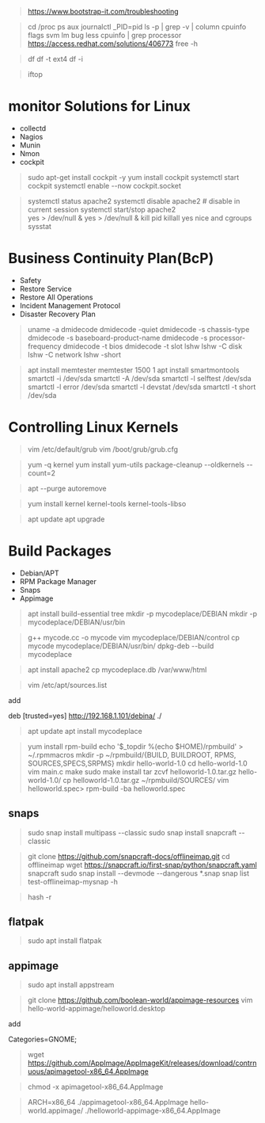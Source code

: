 > https://www.bootstrap-it.com/troubleshooting

> cd /proc
> ps aux 
> journalctl _PID=pid
> ls -p | grep -v | column
> cpuinfo flags svm  lm bug
> less cpuinfo | grep processor
> https://access.redhat.com/solutions/406773
> free -h

> df
> df -t ext4
> df -i


> iftop

# monitor Solutions for Linux

+ collectd
+ Nagios
+ Munin
+ Nmon
+ cockpit
> sudo apt-get install cockpit -y
> yum install cockpit
> systemctl start cockpit
> systemctl enable --now cockpit.socket


> systemctl status apache2
> systemctl disable apache2  # disable in current session
> systemctl start/stop  apache2  
> yes > /dev/null &
> yes > /dev/null &
> kill pid
> killall yes
> nice and cgroups
> sysstat


# Business Continuity Plan(BcP)

+ Safety
+ Restore Service
+ Restore All Operations
+ Incident Management Protocol
+ Disaster Recovery Plan


> uname -a
> dmidecode 
> dmidecode  -quiet
> dmidecode  -s chassis-type
> dmidecode  -s baseboard-product-name
> dmidecode  -s processor-frequency
> dmidecode  -t bios
> dmidecode  -t slot
> lshw
> lshw -C disk
> lshw -C network
> lshw -short

> apt install memtester
>  memtester 1500 1
> apt install smartmontools
> smartctl -i /dev/sda
> smartctl -A /dev/sda
> smartctl -l selftest /dev/sda
> smartctl -l error /dev/sda
> smartctl -l devstat /dev/sda
> smartctl -t short  /dev/sda

# Controlling Linux Kernels

> vim /etc/default/grub
> vim /boot/grub/grub.cfg

> yum -q kernel
> yum install yum-utils
> package-cleanup --oldkernels --count=2

> apt --purge autoremove

> yum install  kernel kernel-tools kernel-tools-libso

> apt update
> apt upgrade

# Build Packages

+ Debian/APT
+ RPM Package Manager
+ Snaps
+ Appimage

> apt install build-essential tree
> mkdir -p mycodeplace/DEBIAN
> mkdir -p mycodeplace/DEBIAN/usr/bin

> g++ mycode.cc -o mycode
> vim mycodeplace/DEBIAN/control
> cp mycode mycodeplace/DEBIAN/usr/bin/
> dpkg-deb --build mycodeplace

> apt install apache2 
> cp mycodeplace.db /var/www/html

> vim /etc/apt/sources.list

add 

deb [trusted=yes] http://192.168.1.101/debina/ ./

> apt update
> apt install mycodeplace

> yum install rpm-build
> echo '$_topdir %(echo $HOME)/rpmbuild' > ~/.rpmmacros
> mkdir -p ~/rpmbuild/{BUILD, BUILDROOT, RPMS, SOURCES,SPECS,SRPMS}
> mkdir hello-world-1.0
> cd hello-world-1.0
> vim main.c
> make
> sudo make install
> tar zcvf helloworld-1.0.tar.gz hello-world-1.0/
> cp helloworld-1.0.tar.gz  ~/rpmbuild/SOURCES/
> vim helloworld.spec>
> rpm-build -ba helloworld.spec

## snaps

> sudo snap install multipass --classic
> sudo snap install snapcraft --classic

> git clone https://github.com/snapcraft-docs/offlineimap.git
> cd offlineimap
> wget https://snapcraft.io/first-snap/python/snapcraft.yaml
> snapcraft
> sudo snap install --devmode --dangerous *.snap
> snap list
> test-offlineimap-mysnap -h




> hash -r

## flatpak


> sudo apt install flatpak

## appimage


> sudo apt install appstream

> git clone https://github.com/boolean-world/appimage-resources
vim hello-world-appimage/helloworld.desktop

add 

Categories=GNOME;


> wget https://github.com/AppImage/AppImageKit/releases/download/contrnuous/apimagetool-x86_64.AppImage

> chmod -x apimagetool-x86_64.AppImage

> ARCH=x86_64  ./appimagetool-x86_64.AppImage hello-world.appimage/
> ./helloworld-appimage-x86_64.AppImage



 










